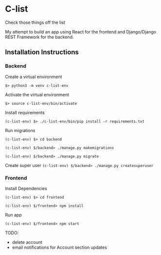 # C-list
Check those things off the list

My attempt to build an app using React for the frontend and Django/Django REST Framework for the backend.

## Installation Instructions

### Backend

Create a virtual environment

`$> python3 -m venv c-list-env`

Activate the virtual environment

`$> source c-list-env/bin/activate`

Install requirements

`(c-list-env) $> ./c-list-env/bin/pip install -r requirements.txt`

Run migrations

`(c-list-env) $> cd backend`

`(c-list-env) $/backend> ./manage.py makemigrations`

`(c-list-env) $/backend> ./manage.py migrate`

Create super user
`(c-list-env) $/backend> ./manage.py createsuperuser`

### Frontend

Install Dependencies

`(c-list-env) $> cd frontend`

`(c-list-env) $/frontend> npm install`

Run app

`(c-list-env) $/frontend> npm start`

TODO:
 - delete account
 - email notifications for Account section updates
